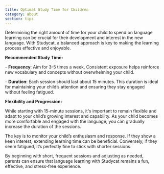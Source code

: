 ```yaml
---
title: Optimal Study Time for Children
category: about
section: tips
---
```

Determining the right amount of time for your child to spend on language learning can be crucial for their development and interest in the new language. With Studycat, a balanced approach is key to making the learning process effective and enjoyable.


**Recommended Study Time:**


\- **Frequency**: Aim for 3\-5 times a week. Consistent exposure helps reinforce new vocabulary and concepts without overwhelming your child.


\- **Duration**: Each session should last about 15 minutes. This duration is ideal for maintaining your child’s attention and ensuring they stay engaged without feeling fatigued.


**Flexibility and Progression:**


While starting with 15\-minute sessions, it's important to remain flexible and adapt to your child’s growing interest and capability. As your child becomes more comfortable and engaged with the language, you can gradually increase the duration of the sessions.


The key is to monitor your child’s enthusiasm and response. If they show a keen interest, extending learning time can be beneficial. Conversely, if they seem fatigued, it’s perfectly fine to stick with shorter sessions.


By beginning with short, frequent sessions and adjusting as needed, parents can ensure that language learning with Studycat remains a fun, effective, and stress\-free experience.

